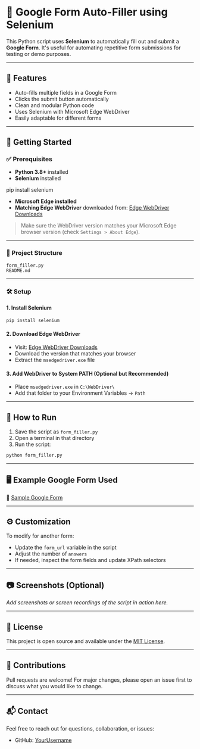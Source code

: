 # 📝 Google Form Auto-Filler using Selenium

This Python script uses **Selenium** to automatically fill out and submit a **Google Form**. It's useful for automating repetitive form submissions for testing or demo purposes.

---

## 📌 Features

- Auto-fills multiple fields in a Google Form
- Clicks the submit button automatically
- Clean and modular Python code
- Uses Selenium with Microsoft Edge WebDriver
- Easily adaptable for different forms

---

## 🚀 Getting Started

### ✅ Prerequisites

- **Python 3.8+** installed
- **Selenium** installed  

pip install selenium

* **Microsoft Edge installed**
* **Matching Edge WebDriver** downloaded from:
  [Edge WebDriver Downloads](https://developer.microsoft.com/en-us/microsoft-edge/tools/webdriver/)

> Make sure the WebDriver version matches your Microsoft Edge browser version (check `Settings > About Edge`).

---

### 📁 Project Structure

```
form_filler.py
README.md
```

---

### 🛠 Setup

#### 1. Install Selenium

```bash
pip install selenium
```

#### 2. Download Edge WebDriver

* Visit: [Edge WebDriver Downloads](https://developer.microsoft.com/en-us/microsoft-edge/tools/webdriver/)
* Download the version that matches your browser
* Extract the `msedgedriver.exe` file

#### 3. Add WebDriver to System PATH (Optional but Recommended)

* Place `msedgedriver.exe` in `C:\WebDriver\`
* Add that folder to your Environment Variables → `Path`

---

## 🧪 How to Run

1. Save the script as `form_filler.py`
2. Open a terminal in that directory
3. Run the script:

```bash
python form_filler.py
```

---

## 🖥 Example Google Form Used

📎 [Sample Google Form](https://docs.google.com/forms/d/e/1FAIpQLSezs9vfDnGxHrXsF52bxKXdrmlQHbHI0HsxrO6A9PGbC3K0Xw/viewform?usp=sf_link)

---

## ⚙️ Customization

To modify for another form:

* Update the `form_url` variable in the script
* Adjust the number of `answers`
* If needed, inspect the form fields and update XPath selectors

---

## 📷 Screenshots (Optional)

*Add screenshots or screen recordings of the script in action here.*

---

## 📄 License

This project is open source and available under the [MIT License](LICENSE).

---

## 🤝 Contributions

Pull requests are welcome! For major changes, please open an issue first to discuss what you would like to change.

---

## 📬 Contact

Feel free to reach out for questions, collaboration, or issues:

* GitHub: [YourUsername](https://github.com/ArjunJagdale)
